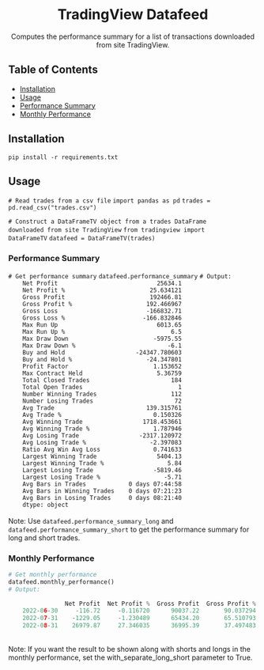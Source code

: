 <div align="center">
<!-- Title: -->
<h1>TradingView Datafeed</h1>
<!-- Description: -->
<p>Computes the performance summary for a list of transactions downloaded from site TradingView.</p>
</div>

<div>
<!-- Table of Contents: -->
<h2>Table of Contents</h2>
<ul>
<li><a href="#installation">Installation</a></li>
<li><a href="#usage">Usage</a></li>
<li><a href="#performance-summary">Performance Summary</a></li>
<li><a href="#monthly-performance">Monthly Performance</a></li>
<ul>
</div>

<div>
<!-- Installation: -->
<h2 id="installation">Installation</h2>
<p>
<!-- Install the package: -->
<code>pip install -r requirements.txt</code>
</p>
</div>
 
<div>
<!-- Usage: -->
<h2 id="usage">Usage</h2>
<p>
<!-- Read trades from a csv file: -->
<code># Read trades from a csv file</code>
<code>import pandas as pd</code>
<code>trades = pd.read_csv("trades.csv")</code>

<!-- Construct a DataFrameTV object from a trades DataFrame downloaded from site TradingView: -->
<code># Construct a DataFrameTV object from a trades DataFrame downloaded from site TradingView</code>
<code>from tradingview import DataFrameTV</code>
<code>datafeed = DataFrameTV(trades)</code>
</p>

<h3 id="performance-summary">Performance Summary</h2>
<p>
<!-- Get performance summary: -->
<code># Get performance summary</code>
<code>datafeed.performance_summary</code>
<!-- Output: -->
<code># Output:</code>
<code>    
    Net Profit                            25634.1
    Net Profit %                        25.634121
    Gross Profit                        192466.81
    Gross Profit %                     192.466967
    Gross Loss                         -166832.71
    Gross Loss %                      -166.832846
    Max Run Up                            6013.65
    Max Run Up %                              6.5
    Max Draw Down                        -5975.55
    Max Draw Down %                          -6.1
    Buy and Hold                    -24347.780603
    Buy and Hold %                     -24.347801
    Profit Factor                        1.153652
    Max Contract Held                     5.36759
    Total Closed Trades                       184
    Total Open Trades                           1
    Number Winning Trades                     112
    Number Losing Trades                       72
    Avg Trade                          139.315761
    Avg Trade %                          0.150326
    Avg Winning Trade                 1718.453661
    Avg Winning Trade %                  1.787946
    Avg Losing Trade                 -2317.120972
    Avg Losing Trade %                  -2.397083
    Ratio Avg Win Avg Loss               0.741633
    Largest Winning Trade                 5404.13
    Largest Winning Trade %                  5.84
    Largest Losing Trade                 -5819.46
    Largest Losing Trade %                  -5.71
    Avg Bars in Trades            0 days 07:44:58
    Avg Bars in Winning Trades    0 days 07:21:23
    Avg Bars in Losing Trades     0 days 08:21:40
    dtype: object
</code>
</br>
Note: Use <code>datafeed.performance_summary_long</code> and <code>datafeed.performance_summary_short</code> to get the performance summary for long and short trades.
</p>
 
<h3 id="monthly-performance">Monthly Performance</h2>
<p>
<!-- Get monthly performance: -->


```python
# Get monthly performance
datafeed.monthly_performance()
# Output:

                Net Profit  Net Profit %  Gross Profit  Gross Profit %  ...  Largest Losing Trade %  Avg Bars in Trades  Avg Bars in Winning Trades  Avg Bars in Losing Trades
    2022-06-30     -116.72     -0.116720      90037.22       90.037294  ...                   -5.71     0 days 04:28:56             0 days 03:57:07            0 days 05:15:52
    2022-07-31    -1229.05     -1.230489      65434.20       65.510793  ...                   -5.50     0 days 09:43:28             0 days 09:20:32            0 days 10:13:45
    2022-08-31    26979.87     27.346035      36995.39       37.497483  ...                   -3.63     0 days 17:30:15             0 days 15:19:04            1 days 02:15:00
```
<!-- Note: -->
</br>
Note: If you want the result to be shown along with shorts and longs in the monthly performance, set the with_separate_long_short parameter to True.
</p>
</div>
